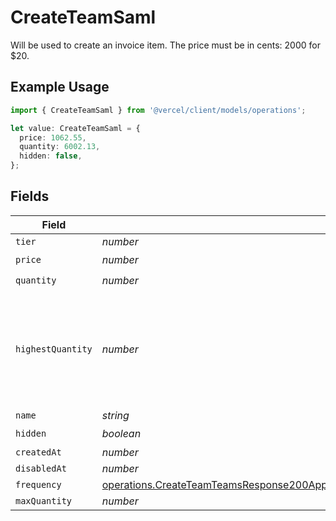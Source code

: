# CreateTeamSaml

Will be used to create an invoice item. The price must be in cents: 2000 for $20.

## Example Usage

```typescript
import { CreateTeamSaml } from '@vercel/client/models/operations';

let value: CreateTeamSaml = {
  price: 1062.55,
  quantity: 6002.13,
  hidden: false,
};
```

## Fields

| Field             | Type                                                                                                                                                                                                                 | Required           | Description                                                                                           |
| ----------------- | -------------------------------------------------------------------------------------------------------------------------------------------------------------------------------------------------------------------- | ------------------ | ----------------------------------------------------------------------------------------------------- |
| `tier`            | _number_                                                                                                                                                                                                             | :heavy_minus_sign: | N/A                                                                                                   |
| `price`           | _number_                                                                                                                                                                                                             | :heavy_check_mark: | N/A                                                                                                   |
| `quantity`        | _number_                                                                                                                                                                                                             | :heavy_check_mark: | N/A                                                                                                   |
| `highestQuantity` | _number_                                                                                                                                                                                                             | :heavy_minus_sign: | The highest quantity in the current period. Used to render the correct enable/disable UI for add-ons. |
| `name`            | _string_                                                                                                                                                                                                             | :heavy_minus_sign: | N/A                                                                                                   |
| `hidden`          | _boolean_                                                                                                                                                                                                            | :heavy_check_mark: | N/A                                                                                                   |
| `createdAt`       | _number_                                                                                                                                                                                                             | :heavy_minus_sign: | N/A                                                                                                   |
| `disabledAt`      | _number_                                                                                                                                                                                                             | :heavy_minus_sign: | N/A                                                                                                   |
| `frequency`       | [operations.CreateTeamTeamsResponse200ApplicationJSONResponseBodyBillingInvoiceItemsSamlFrequency](../../models/operations/createteamteamsresponse200applicationjsonresponsebodybillinginvoiceitemssamlfrequency.md) | :heavy_minus_sign: | N/A                                                                                                   |
| `maxQuantity`     | _number_                                                                                                                                                                                                             | :heavy_minus_sign: | N/A                                                                                                   |
